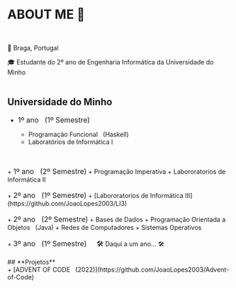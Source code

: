 # ABOUT ME 👋
<br>

&#x1F4CD; Braga, Portugal

&#x1F393; Estudante do 2º ano de Engenharia Informática da Universidade do Minho<br><br>

## **Universidade do Minho**<br>

+ <span style="font-size: 16px;">1º ano&nbsp;&nbsp;&nbsp;(1º Semestre)</span>

  + Programação Funcional&nbsp;&nbsp;&nbsp;(Haskell)
  + Laboratórios de Informática I
<br>
<br>
+ <span style="font-size: 16px;">1º ano&nbsp;&nbsp;&nbsp;(2º Semestre)</span>
  + Programação Imperativa
  + Labororatorios de Informática II
<br>
<br>
+ <span style="font-size: 16px;">2º ano&nbsp;&nbsp;&nbsp;(1º Semestre)</span>
  + [Labororatorios de Informática III](https://github.com/JoaoLopes2003/LI3)
<br>
<br>
+ <span style="font-size: 16px;">2º ano&nbsp;&nbsp;&nbsp;(2º Semestre)</span>
  + Bases de Dados
  + Programação Orientada a Objetos&nbsp;&nbsp;&nbsp;(Java)
  + Redes de Computadores
  + Sistemas Operativos
<br>
<br>
+ <span style="font-size: 16px;">3º ano&nbsp;&nbsp;&nbsp;(1º Semestre)&nbsp;&nbsp;&nbsp;&nbsp;&nbsp;&#x1F6E0;</span> Daqui a um ano... &#x1F6E0;</span>
<br>
<br>
## **Projetos**<br>
  + [ADVENT OF CODE&nbsp;&nbsp;&nbsp;(2022)](https://github.com/JoaoLopes2003/Advent-of-Code)




<!--
**JoaoLopes2003/JoaoLopes2003** is a ✨ _special_ ✨ repository because its `README.md` (this file) appears on your GitHub profile.

Here are some ideas to get you started:

- 🔭 I’m currently working on ...
- 🌱 I’m currently learning ...
- 👯 I’m looking to collaborate on ...
- 🤔 I’m looking for help with ...
- 💬 Ask me about ...
- 📫 How to reach me: ...
- 😄 Pronouns: ...
- ⚡ Fun fact: ...
-->
